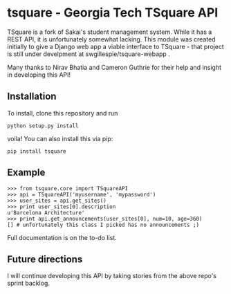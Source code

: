 tsquare - Georgia Tech TSquare API
===================

TSquare is a fork of Sakai's student management system. While it has a
REST API, it is unfortunately somewhat lacking. This module was created
initially to give a Django web app a viable interface to TSquare - that
project is still under develpment at swgillespie/tsquare-webapp .

Many thanks to Nirav Bhatia and Cameron Guthrie for their help and insight
in developing this API!

Installation
--------------

To install, clone this repository and run
```
python setup.py install
```
voila! You can also install this via pip:

```
pip install tsquare
```

Example
---------------
```
>>> from tsquare.core import TSquareAPI
>>> api = TSquareAPI('myusername', 'mypassword')
>>> user_sites = api.get_sites()
>>> print user_sites[0].description
u'Barcelona Architecture'
>>> print api.get_announcements(user_sites[0], num=10, age=360)
[] # unfortunately this class I picked has no announcements ;)
```
Full documentation is on the to-do list.


Future directions
-------------------
I will continue developing this API by taking stories from the above
repo's sprint backlog.





